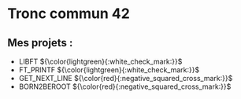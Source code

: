 # Tronc commun 42
## Mes projets :

  - LIBFT ${\color{lightgreen}{:white_check_mark:}}$
  - FT_PRINTF ${\color{lightgreen}{:white_check_mark:}}$
  - GET_NEXT_LINE ${\color{red}{:negative_squared_cross_mark:}}$
  - BORN2BEROOT ${\color{red}{:negative_squared_cross_mark:}}$

